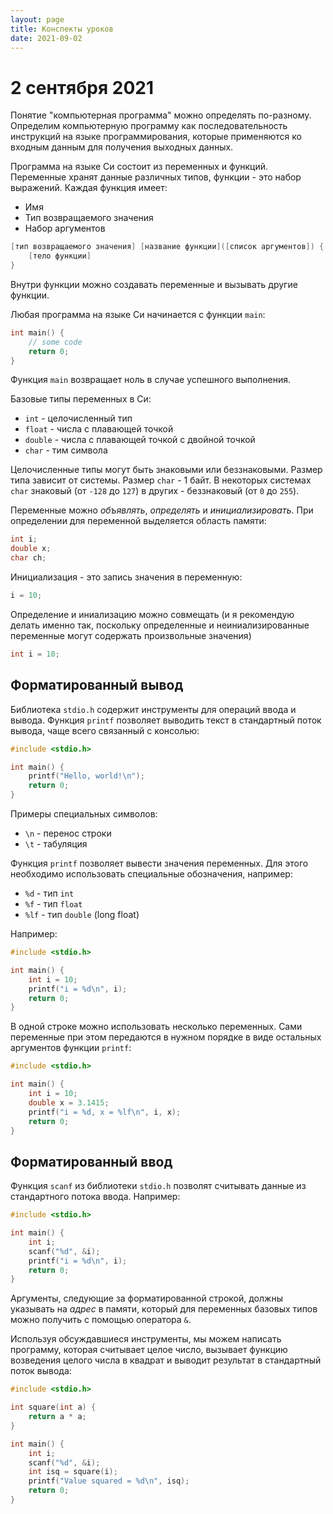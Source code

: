 ```yaml
---
layout: page
title: Конспекты уроков
date: 2021-09-02
---
```


# 2 сентября 2021

Понятие "компьютерная программа" можно определять по-разному. Определим компьютерную программу как последовательность инструкций на языке программирования, которые применяются ко входным данным для получения выходных данных.

Программа на языке Си состоит из переменных и функций. Переменные хранят данные различных типов, функции - это набор выражений. Каждая функция имеет:
 
 * Имя
 * Тип возвращаемого значения
 * Набор аргументов

```c
[тип возвращаемого значения] [название функции]([список аргументов]) {
    [тело функции]
}
```

Внутри функции можно создавать переменные и вызывать другие функции.

Любая программа на языке Си начинается с функции `main`:

```c
int main() {
    // some code
    return 0;
}
```

Функция `main` возвращает ноль в случае успешного выполнения.

Базовые типы переменных в Си:

* `int` - целочисленный тип
* `float` - числа с плавающей точкой
* `double` - числа с плавающей точкой с двойной точкой
* `char` - тим символа

Целочисленные типы могут быть знаковыми или беззнаковыми. Размер типа зависит от системы. Размер `char` - 1 байт. В некоторых системах `char` знаковый (от `-128` до `127`) в других - беззнаковый (от `0` до `255`).

Переменные можно *объявлять*, *определять* и *инициализировать*. При определении для переменной выделяется область памяти:

```c
int i;
double x;
char ch;
```

Инициализация - это запись значения в переменную:

```c
i = 10;
```

Определение и иниализацию можно совмещать (и я рекомендую делать именно так, поскольку определенные и неиниализированные переменные могут содержать произвольные значения)

```c
int i = 10;
```

## Форматированный вывод

Библиотека `stdio.h` содержит инструменты для операций ввода и вывода. Функция `printf` позволяет выводить текст в стандартный поток вывода, чаще всего связанный с консолью:

```c
#include <stdio.h>

int main() {
    printf("Hello, world!\n");
    return 0;
}
```

Примеры специальных символов:

* `\n` - перенос строки
* `\t` - табуляция

Функция `printf` позволяет вывести значения переменных. Для этого необходимо использовать специальные обозначения, например:

* `%d` - тип `int`
* `%f` - тип `float`
* `%lf` - тип `double` (long float)

Например:

```c
#include <stdio.h>

int main() {
    int i = 10;
    printf("i = %d\n", i);
    return 0;
}
```

В одной строке можно использовать несколько переменных. Сами переменные при этом передаются в нужном порядке в виде остальных аргументов функции `printf`:

```c
#include <stdio.h>

int main() {
    int i = 10;
    double x = 3.1415;
    printf("i = %d, x = %lf\n", i, x);
    return 0;
}
```

## Форматированный ввод

Функция `scanf` из библиотеки `stdio.h` позволят считывать данные из стандартного потока ввода. Например:

```c
#include <stdio.h>

int main() {
    int i;
    scanf("%d", &i);
    printf("i = %d\n", i);
    return 0;
}
```

Аргументы, следующие за форматированной строкой, должны указывать на *адрес* в памяти, который для переменных базовых типов можно получить с помощью оператора `&`.

Используя обсуждавшиеся инструменты, мы можем написать программу, которая считывает целое число, вызывает функцию возведения целого числа в квадрат и выводит результат в стандартный поток вывода:

```c
#include <stdio.h>

int square(int a) {
    return a * a;
}

int main() {
    int i;
    scanf("%d", &i);
    int isq = square(i);
    printf("Value squared = %d\n", isq);
    return 0;
}
```
